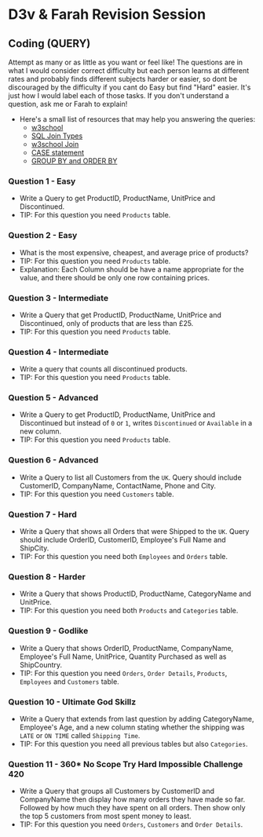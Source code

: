# D3v & Farah Revision Session

## Coding (QUERY)

Attempt as many or as little as you want or feel like! The questions are in what I would consider correct difficulty but each person learns at different rates and probably finds different subjects harder or easier, so dont be discouraged by the difficulty if you cant do Easy but find "Hard" easier. It's just how I would label each of those tasks. If you don't understand a question, ask me or Farah to explain!

- Here's a small list of resources that may help you answering the queries:
  - [w3school](https://www.w3schools.com/sql/)
  - [SQL Join Types](https://www.sqlservertutorial.net/sql-server-basics/sql-server-joins/)
  - [w3school Join](https://www.w3schools.com/sql/sql_join.asp)
  - [CASE statement](https://www.sqlshack.com/understanding-sql-server-case-statement/)
  - [GROUP BY and ORDER BY](https://www.sqlservertutorial.net/sql-server-basics/sql-server-group-by/)

### Question 1 - Easy

- Write a Query to get ProductID, ProductName, UnitPrice and Discontinued.
- TIP: For this question you need `Products` table.

### Question 2 - Easy

- What is the most expensive, cheapest, and average price of products?
- TIP: For this question you need `Products` table.
- Explanation: Each Column should be have a name appropriate for the value, and there should be only one row containing prices.

### Question 3 - Intermediate

- Write a Query that get ProductID, ProductName, UnitPrice and Discontinued, only of products that are less than £25.
- TIP: For this question you need `Products` table.

### Question 4 - Intermediate

- Write a query that counts all discontinued products.
- TIP: For this question you need `Products` table.

### Question 5 - Advanced

- Write a Query to get ProductID, ProductName, UnitPrice and Discontinued but instead of `0` or `1`, writes `Discontinued` or `Available` in a new column.
- TIP: For this question you need `Products` table.

### Question 6 - Advanced

- Write a Query to list all Customers from the `UK`. Query should include CustomerID, CompanyName, ContactName, Phone and City.
- TIP: For this question you need `Customers` table.

### Question 7 - Hard

- Write a Query that shows all Orders that were Shipped to the `UK`. Query should include OrderID, CustomerID, Employee's Full Name and ShipCity.
- TIP: For this question you need both `Employees` and `Orders` table.

### Question 8 - Harder

- Write a Query that shows ProductID, ProductName, CategoryName and UnitPrice.
- TIP: For this question you need both `Products` and `Categories` table.

### Question 9 - Godlike

- Write a Query that shows OrderID, ProductName, CompanyName, Employee's Full Name, UnitPrice, Quantity Purchased as well as ShipCountry.
- TIP: For this question you need `Orders`, `Order Details`, `Products`, `Employees` and `Customers` table.

### Question 10 - Ultimate God Skillz

- Write a Query that extends from last question by adding CategoryName, Employee's Age, and a new column stating whether the shipping was `LATE` or `ON TIME` called `Shipping Time`.
- TIP: For this question you need all previous tables but also `Categories`.

### Question 11 - 360* No Scope Try Hard Impossible Challenge 420

- Write a Query that groups all Customers by CustomerID and CompanyName then display how many orders they have made so far. Followed by how much they have spent on all orders. Then show only the top 5 customers from most spent money to least.
- TIP: For this question you need `Orders`, `Customers` and `Order Details`.
